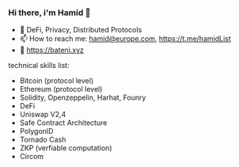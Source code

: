 ### Hi there, i'm Hamid 👋

- 🔭 DeFi, Privacy, Distributed Protocols
- 📫 How to reach me: hamid@europe.com, https://t.me/hamidList
- 💬 https://bateni.xyz


technical skills list:
- Bitcoin (protocol level)
- Ethereum (protocol level)
- Solidity, Openzeppelin, Harhat, Founry
- DeFi
- Uniswap V2,4
- Safe Contract Architecture
- PolygonID
- Tornado Cash
- ZKP (verfiable computation)
- Circom
